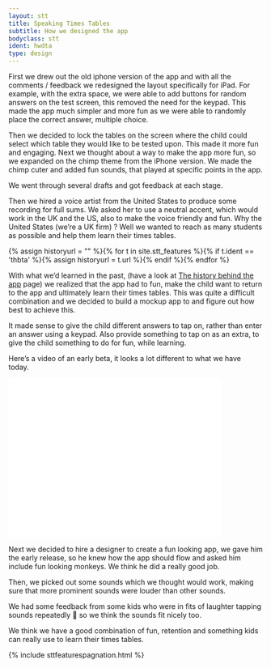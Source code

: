 ```yaml
---
layout: stt
title: Speaking Times Tables
subtitle: How we designed the app
bodyclass: stt
ident: hwdta
type: design
---
```

First we drew out the old iphone version of the app and with all the comments / feedback we redesigned the layout specifically for iPad. For example, with the extra space, we were able to add buttons for random answers on the test screen, this removed the need for the keypad. This made the app much simpler and more fun as we were able to randomly place the correct answer, multiple choice.

Then we decided to lock the tables on the screen where the child could select which table they would like to be tested upon. This made it more fun and engaging. Next we thought about a way to make the app more fun, so we expanded on the chimp theme from the iPhone version. We made the chimp cuter and added fun sounds, that played at specific points in the app.

We went through several drafts and got feedback at each stage.

Then we hired a voice artist from the United States to produce some recording for full sums. We asked her to use a neutral accent, which would work in the UK and the US, also to make the voice friendly and fun. Why the United States (we’re a UK firm) ? Well we wanted to reach as many students as possible and help them learn their times tables.

{% assign historyurl = "" %}{% for t in site.stt_features %}{% if t.ident == 'thbta' %}{% assign historyurl = t.url %}{% endif %}{% endfor %}

With what we’d learned in the past, (have a look at <a href="{{ site.baseurl }}{{ historyurl }}">The history behind the app</a> page) we realized that the app had to fun, make the child want to return to the app and ultimately learn their times tables. This was quite a difficult combination and we decided to build a mockup app to and figure out how best to achieve this.

It made sense to give the child different answers to tap on, rather than enter an answer using a keypad. Also provide something to tap on as an extra, to give the child something to do for fun, while learning.

Here’s a video of an early beta, it looks a lot different to what we have today.

<div class="center-horiz">
	<iframe src="//www.youtube.com/embed/HIkZ2LmU1uY?rel=0" width="420" height="315" frameborder="0" allowfullscreen="allowfullscreen"></iframe>
</div>

Next we decided to hire a designer to create a fun looking app, we gave him the early release, so he knew how the app should flow and asked him include fun looking monkeys. We think he did a really good job.

Then, we picked out some sounds which we thought would work, making sure that more prominent sounds were louder than other sounds.

We had some feedback from some kids who were in fits of laughter tapping sounds repeatedly 🙂 so we think the sounds fit nicely too.

We think we have a good combination of fun, retention and something kids can really use to learn their times tables.

{% include sttfeaturespagnation.html %}
